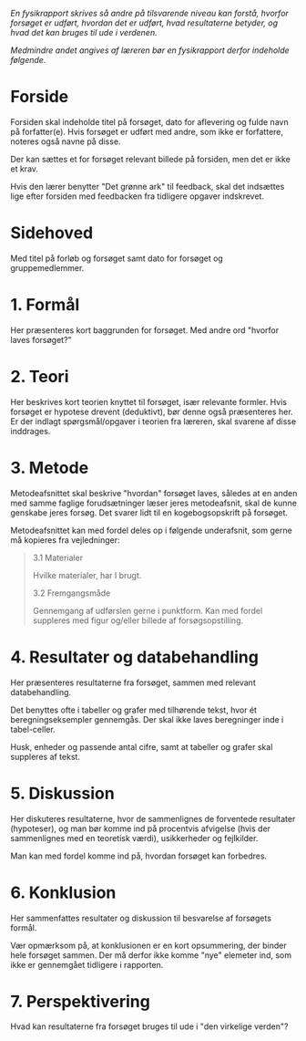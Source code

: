 *En fysikrapport skrives så andre på tilsvarende niveau kan forstå,
hvorfor forsøget er udført, hvordan det er udført, hvad resultaterne
betyder, og hvad det kan bruges til ude i verdenen.*

*Medmindre andet angives af læreren bør en fysikrapport derfor indeholde
følgende.*

# Forside

Forsiden skal indeholde titel på forsøget, dato for aflevering og fulde
navn på forfatter(e). Hvis forsøget er udført med andre, som ikke er
forfattere, noteres også navne på disse.

Der kan sættes et for forsøget relevant billede på forsiden, men det er
ikke et krav.

Hvis den lærer benytter "Det grønne ark" til feedback, skal det
indsættes lige efter forsiden med feedbacken fra tidligere opgaver
indskrevet.

# Sidehoved

Med titel på forløb og forsøget samt dato for forsøget og
gruppemedlemmer.

# 1. Formål

Her præsenteres kort baggrunden for forsøget. Med andre ord "hvorfor
laves forsøget?"

# 2. Teori

Her beskrives kort teorien knyttet til forsøget, især relevante formler.
Hvis forsøget er hypotese drevent (deduktivt), bør denne også
præsenteres her. Er der indlagt spørgsmål/opgaver i teorien fra læreren,
skal svarene af disse inddrages.

# 3. Metode

Metodeafsnittet skal beskrive "hvordan" forsøget laves, således at en
anden med samme faglige forudsætninger læser jeres metodeafsnit, skal de
kunne genskabe jeres forsøg. Det svarer lidt til en kogebogsopskrift på
forsøget.

Metodeafsnittet kan med fordel deles op i følgende underafsnit, som
gerne må kopieres fra vejledninger:

> 3.1 Materialer
>
> Hvilke materialer, har I brugt.
>
> 3.2 Fremgangsmåde
>
> Gennemgang af udførslen gerne i punktform. Kan med fordel suppleres
> med figur og/eller billede af forsøgsopstilling.

# 4. Resultater og databehandling

Her præsenteres resultaterne fra forsøget, sammen med relevant
databehandling.

Det benyttes ofte i tabeller og grafer med tilhørende tekst, hvor ét
beregningseksempler gennemgås. Der skal ikke laves beregninger inde i
tabel-celler.

Husk, enheder og passende antal cifre, samt at tabeller og grafer skal
suppleres af tekst.

# 5. Diskussion

Her diskuteres resultaterne, hvor de sammenlignes de forventede
resultater (hypoteser), og man bør komme ind på procentvis afvigelse
(hvis der sammenlignes med en teoretisk værdi), usikkerheder og
fejlkilder.

Man kan med fordel komme ind på, hvordan forsøget kan forbedres.

# 6. Konklusion

Her sammenfattes resultater og diskussion til besvarelse af forsøgets
formål.

Vær opmærksom på, at konklusionen er en kort opsummering, der binder
hele forsøget sammen. Der må derfor ikke komme "nye" elemeter ind, som
ikke er gennemgået tidligere i rapporten.

# 7. Perspektivering

Hvad kan resultaterne fra forsøget bruges til ude i "den virkelige
verden"?
